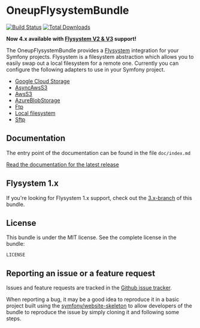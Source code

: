 OneupFlysystemBundle
====================

[![Build Status](https://github.com/1up-lab/OneupFlysystemBundle/workflows/CI/badge.svg)](https://github.com/1up-lab/OneupFlysystemBundle/actions)
[![Total Downloads](https://poser.pugx.org/oneup/flysystem-bundle/d/total.png)](https://packagist.org/packages/oneup/flysystem-bundle)

**Now 4.x available with [Flysystem V2 & V3](https://flysystem.thephpleague.com/docs/what-is-new/) support!**

The OneupFlysystemBundle provides a [Flysystem](https://github.com/thephpleague/flysystem) integration for your Symfony projects. Flysystem is a filesystem abstraction which allows you to easily swap out a local filesystem for a remote one. Currently you can configure the following adapters to use in your Symfony project.

* [Google Cloud Storage](https://cloud.google.com/storage)
* [AsyncAwsS3](https://async-aws.com/)
* [AwsS3](http://aws.amazon.com/de/sdkforphp/)
* [AzureBlobStorage](https://azure.microsoft.com/en-us/services/storage/blobs/)
* [Ftp](http://php.net/manual/en/book.ftp.php)
* [Local filesystem](http://php.net/manual/en/ref.filesystem.php)
* [Sftp](http://phpseclib.sourceforge.net/sftp/intro.html)

Documentation
-------------

The entry point of the documentation can be found in the file `doc/index.md`

[Read the documentation for the latest release](doc/index.md)


Flysystem 1.x
-------------
If you're looking for Flysystem 1.x support, check out the [3.x-branch](https://github.com/1up-lab/OneupFlysystemBundle/tree/release/3.x) of this bundle.


License
-------

This bundle is under the MIT license. See the complete license in the bundle:

    LICENSE


Reporting an issue or a feature request
---------------------------------------

Issues and feature requests are tracked in the [Github issue tracker](https://github.com/1up-lab/OneupFlysystemBundle/issues).

When reporting a bug, it may be a good idea to reproduce it in a basic project
built using the [symfony/website-skeleton](https://symfony.com/doc/current/setup.html#creating-symfony-applications)
to allow developers of the bundle to reproduce the issue by simply cloning it
and following some steps.
